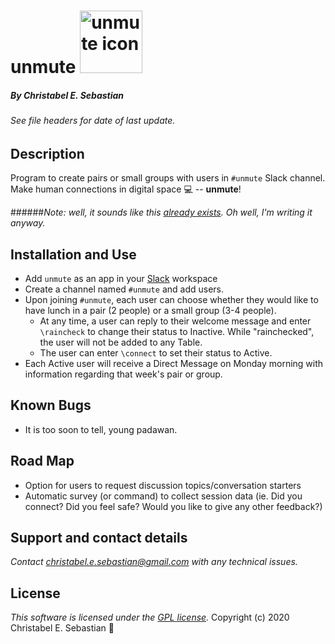 # unmute <img src="./images/icons/pink_mic_square.png" alt="unmute icon" width="100">

##### By **Christabel E. Sebastian** 
###### _See file headers for date of last update._

Description
-------------

Program to create pairs or small groups with users in `#unmute` Slack channel. Make human connections in digital space :computer: -- **unmute**!

######_Note: well, it sounds like this [already exists](https://www.donut.com/). Oh well, I'm writing it anyway._

Installation and Use
---------------------

* Add `unmute` as an app in your [Slack](https://slack.com/) workspace
* Create a channel named `#unmute` and add users.
* Upon joining `#unmute`, each user can choose whether they would like to have lunch in a pair (2 people) or a small group (3-4 people).
    * At any time, a user can reply to their welcome message and enter `\raincheck` to change their status to Inactive. While "rainchecked", the user will not be added to any Table. 
    * The user can enter `\connect` to set their status to Active. 
* Each Active user will receive a Direct Message on Monday morning with information regarding that week's pair or group.

Known Bugs
-----------

* It is too soon to tell, young padawan.

Road Map
---------
* Option for users to request discussion topics/conversation starters
* Automatic survey (or command) to collect session data (ie. Did you connect? Did you feel safe? Would you like to give any other feedback?)

Support and contact details
----------------------------

_Contact christabel.e.sebastian@gmail.com with any technical issues._

License
-------------------
*This software is licensed under the [GPL license](./LICENSE).* Copyright (c) 2020 Christabel E. Sebastian :sheep:
 


